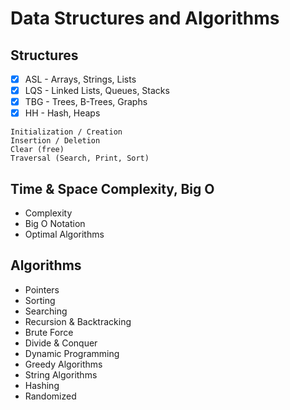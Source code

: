 # Data Structures and Algorithms

## Structures

- [x] ASL - Arrays, Strings, Lists
- [x] LQS - Linked Lists, Queues, Stacks
- [x] TBG - Trees, B-Trees, Graphs
- [x] HH - Hash, Heaps

```
Initialization / Creation
Insertion / Deletion
Clear (free)
Traversal (Search, Print, Sort)
```

## Time & Space Complexity, Big O

- Complexity
- Big O Notation
- Optimal Algorithms

## Algorithms

- Pointers
- Sorting
- Searching
- Recursion & Backtracking
- Brute Force
- Divide & Conquer
- Dynamic Programming
- Greedy Algorithms
- String Algorithms
- Hashing
- Randomized
